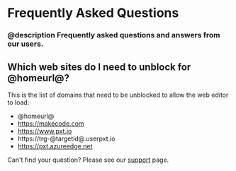 # Frequently Asked Questions

### @description Frequently asked questions and answers from our users.

## Which web sites do I need to unblock for @homeurl@?

This is the list of domains that need to be unblocked to allow the web editor to load:

* @homeurl@
* https://makecode.com
* https://www.pxt.io
* https://trg-@targetid@.userpxt.io
* https://pxt.azureedge.net

Can't find your question? Please see our [support](/support) page.
